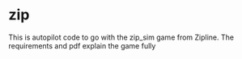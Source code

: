 # zip
This is autopilot code to go with the zip_sim game from Zipline. The requirements and pdf explain the game fully
